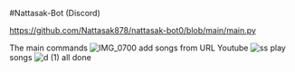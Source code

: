 #Nattasak-Bot (Discord)

https://github.com/Nattasak878/nattasak-bot0/blob/main/main.py

The main commands
![IMG_0700](https://user-images.githubusercontent.com/115492332/194994012-359db55c-3a92-4f22-ae59-c7963701b9fc.jpg)
add songs from URL Youtube
![ss](https://user-images.githubusercontent.com/115492332/194994245-48e1c47e-eee6-457e-bb38-6368dfa1a0d5.jpg)
play songs
![d (1)](https://user-images.githubusercontent.com/115492332/194994277-a08d9f0f-2b03-4e14-a6c7-cac4dcb7d934.jpg)
all done
